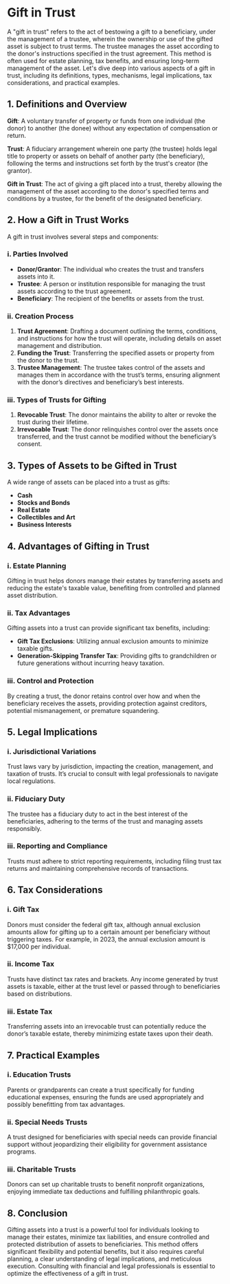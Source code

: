 # Gift in Trust

A "gift in trust" refers to the act of bestowing a gift to a beneficiary, under the management of a trustee, wherein the ownership or use of the gifted asset is subject to trust terms. The trustee manages the asset according to the donor's instructions specified in the trust agreement. This method is often used for estate planning, tax benefits, and ensuring long-term management of the asset. Let's dive deep into various aspects of a gift in trust, including its definitions, types, mechanisms, legal implications, tax considerations, and practical examples.

## 1. Definitions and Overview

**Gift**: A voluntary transfer of property or funds from one individual (the donor) to another (the donee) without any expectation of compensation or return.

**Trust**: A fiduciary arrangement wherein one party (the trustee) holds legal title to property or assets on behalf of another party (the beneficiary), following the terms and instructions set forth by the trust's creator (the grantor).

**Gift in Trust**: The act of giving a gift placed into a trust, thereby allowing the management of the asset according to the donor's specified terms and conditions by a trustee, for the benefit of the designated beneficiary.

## 2. How a Gift in Trust Works

A gift in trust involves several steps and components:

### i. Parties Involved
- **Donor/Grantor**: The individual who creates the trust and transfers assets into it.
- **Trustee**: A person or institution responsible for managing the trust assets according to the trust agreement.
- **Beneficiary**: The recipient of the benefits or assets from the trust.

### ii. Creation Process
1. **Trust Agreement**: Drafting a document outlining the terms, conditions, and instructions for how the trust will operate, including details on asset management and distribution.
2. **Funding the Trust**: Transferring the specified assets or property from the donor to the trust.
3. **Trustee Management**: The trustee takes control of the assets and manages them in accordance with the trust’s terms, ensuring alignment with the donor’s directives and beneficiary’s best interests.

### iii. Types of Trusts for Gifting
1. **Revocable Trust**: The donor maintains the ability to alter or revoke the trust during their lifetime.
2. **Irrevocable Trust**: The donor relinquishes control over the assets once transferred, and the trust cannot be modified without the beneficiary’s consent.

## 3. Types of Assets to be Gifted in Trust

A wide range of assets can be placed into a trust as gifts:
- **Cash**
- **Stocks and Bonds**
- **Real Estate**
- **Collectibles and Art**
- **Business Interests**

## 4. Advantages of Gifting in Trust

### i. Estate Planning
Gifting in trust helps donors manage their estates by transferring assets and reducing the estate's taxable value, benefiting from controlled and planned asset distribution.

### ii. Tax Advantages
Gifting assets into a trust can provide significant tax benefits, including:
- **Gift Tax Exclusions**: Utilizing annual exclusion amounts to minimize taxable gifts.
- **Generation-Skipping Transfer Tax**: Providing gifts to grandchildren or future generations without incurring heavy taxation.

### iii. Control and Protection
By creating a trust, the donor retains control over how and when the beneficiary receives the assets, providing protection against creditors, potential mismanagement, or premature squandering.

## 5. Legal Implications

### i. Jurisdictional Variations
Trust laws vary by jurisdiction, impacting the creation, management, and taxation of trusts. It’s crucial to consult with legal professionals to navigate local regulations.

### ii. Fiduciary Duty
The trustee has a fiduciary duty to act in the best interest of the beneficiaries, adhering to the terms of the trust and managing assets responsibly.

### iii. Reporting and Compliance
Trusts must adhere to strict reporting requirements, including filing trust tax returns and maintaining comprehensive records of transactions.

## 6. Tax Considerations

### i. Gift Tax
Donors must consider the federal gift tax, although annual exclusion amounts allow for gifting up to a certain amount per beneficiary without triggering taxes. For example, in 2023, the annual exclusion amount is $17,000 per individual.

### ii. Income Tax
Trusts have distinct tax rates and brackets. Any income generated by trust assets is taxable, either at the trust level or passed through to beneficiaries based on distributions.

### iii. Estate Tax
Transferring assets into an irrevocable trust can potentially reduce the donor’s taxable estate, thereby minimizing estate taxes upon their death.

## 7. Practical Examples

### i. Education Trusts
Parents or grandparents can create a trust specifically for funding educational expenses, ensuring the funds are used appropriately and possibly benefitting from tax advantages.

### ii. Special Needs Trusts
A trust designed for beneficiaries with special needs can provide financial support without jeopardizing their eligibility for government assistance programs.

### iii. Charitable Trusts
Donors can set up charitable trusts to benefit nonprofit organizations, enjoying immediate tax deductions and fulfilling philanthropic goals.

## 8. Conclusion

Gifting assets into a trust is a powerful tool for individuals looking to manage their estates, minimize tax liabilities, and ensure controlled and protected distribution of assets to beneficiaries. This method offers significant flexibility and potential benefits, but it also requires careful planning, a clear understanding of legal implications, and meticulous execution. Consulting with financial and legal professionals is essential to optimize the effectiveness of a gift in trust.